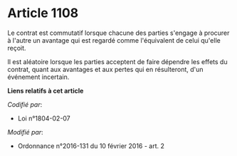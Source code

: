 # Article 1108

Le contrat est commutatif lorsque chacune des parties s'engage à procurer à l'autre un avantage qui est regardé comme
l'équivalent de celui qu'elle reçoit. 

Il est aléatoire lorsque les parties acceptent de faire dépendre les effets du contrat, quant aux avantages et aux pertes qui
en résulteront, d'un événement incertain.

**Liens relatifs à cet article**

_Codifié par_:

  - Loi n°1804-02-07

_Modifié par_:

  - Ordonnance n°2016-131 du 10 février 2016 - art. 2
